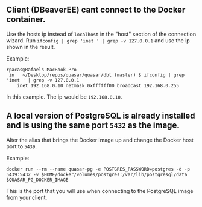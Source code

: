 ## Client (DBeaverEE) cant connect to the Docker container.

Use the hosts ip instead of `localhost` in the "host" section of the connection wizard. Run `ifconfig | grep 'inet ' | grep -v 127.0.0.1` and use the ip shown in the result.

Example:

```
rpacas@Rafaels-MacBook-Pro
 in   ~/Desktop/repos/quasar/quasar/dbt (master) $ ifconfig | grep 'inet ' | grep -v 127.0.0.1
	inet 192.168.0.10 netmask 0xffffff00 broadcast 192.168.0.255
```

In this example. The ip would be `192.168.0.10`.

## A local version of PostgreSQL is already installed and is using the same port `5432` as the image.

Alter the alias that brings the Docker image up and change the Docker host port to `5439`.

Example:

```
docker run --rm --name quasar-pg -e POSTGRES_PASSWORD=postgres -d -p 5439:5432 -v $HOME/docker/volumes/postgres:/var/lib/postgresql/data $QUASAR_PG_DOCKER_IMAGE
```

This is the port that you will use when connecting to the PostgreSQL image from your client.
